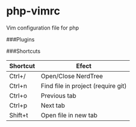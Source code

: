 # php-vimrc
Vim configuration file for php 

###Plugins


###Shortcuts

| Shortcut | Efect |
|----------|-------|
|Ctrl+/ | Open/Close NerdTree |
|Ctrl+n | Find file in project (require git)|
|Ctrl+o | Previous tab |
|Ctrl+p | Next tab |
|Shift+t | Open file in new tab |
